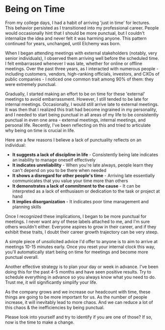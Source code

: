 # Being on Time

From my college days, I had a habit of arriving 'just in time' for lectures. This behavior persisted as I transitioned into my professional career. People would occasionally hint that I should be more punctual, but I couldn't internalize the idea and never felt it was harming anyone. This pattern continued for years, unchanged, until Elchemy was born.

When I began attending meetings with external stakeholders (notably, very senior individuals), I observed them arriving well before the scheduled time. I felt embarrassed whenever I was late, whether for online or offline meetings. Over the past three years, as I interacted with numerous people - including customers, vendors, high-ranking officials, investors, and CXOs of public companies - I noticed one common trait among 90% of them: they were extremely punctual.

Gradually, I started making an effort to be on time for these 'external' meetings to avoid embarrassment. However, I still tended to be late for internal meetings. Occasionally, I would still arrive late to external meetings. It was then that I realized this trait had become ingrained in my personality, and I needed to start being punctual in all areas of my life to be consistently punctual in even one area - external meetings, internal meetings, and personal life. Recently, I've been reflecting on this and tried to articulate why being on time is crucial in life.

Here are a few reasons I believe a lack of punctuality reflects on an individual:
- **It suggests a lack of discipline in life** - Consistently being late indicates an inability to manage oneself effectively
- **It indicates unreliability** - When you're late always, people learn they can't depend on you to be there when needed
- **It shows a disregard for other people's time** - Arriving late essentially communicates that you value your time more than others
- **It demonstrates a lack of commitment to the cause** - It can be interpreted as a lack of enthusiasm or dedication to the task or project at hand
- **It implies disorganization** - It indicates poor time management and planning skills

Once I recognized these implications, I began to be more punctual for meetings. I never want any of these labels attached to me, and I'm sure others wouldn't either. Everyone aspires to grow in their career, and if they exhibit these traits, I doubt their career growth trajectory can be very steep.

A simple piece of unsolicited advice I'd offer to anyone is to aim to arrive at meetings 10-15 minutes early. Once you reset your internal clock this way, you'll automatically start being on time for meetings and become more punctual overall.

Another effective strategy is to plan your day or week in advance. I've been doing this for the past 4-5 months and have seen positive results. Try to schedule everything in advance so you always know what you need to do. Trust me, it will significantly simplify your life.

As the company grows and we increase our headcount with time, these things are going to be more important for us. As the number of people increase, it will inevitably lead to more chaos. And we can reduce a lot of this chaos & the inefficiencies by being punctual.

Please look into yourself and try to identify if you are one of those? If so, now is the time to make a change.

